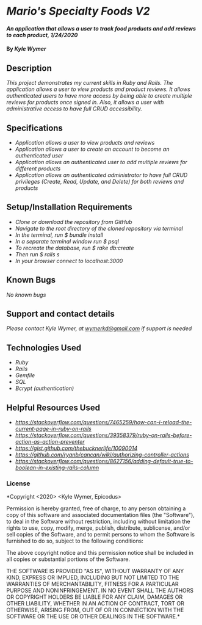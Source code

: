 # _Mario's Specialty Foods V2_

#### _An application that allows a user to track food products and add reviews to each product, 1/24/2020_

#### By _**Kyle Wymer**_

## Description

_This project demonstrates my current skills in Ruby and Rails. The application allows a user to view products and product reviews. It allows authenticated users to have more access by being able to create multiple reviews for products once signed in. Also, it allows a user with administrative access to have full CRUD accessibility._


## Specifications

* _Application allows a user to view products and reviews_
* _Application allows a user to create an account to become an authenticated user_
* _Application allows an authenticated user to add multiple reviews for different products_
* _Application allows an authenticated administrator to have full CRUD privileges (Create, Read, Update, and Delete) for both reviews and products_


## Setup/Installation Requirements
* _Clone or download the repository from GitHub_
* _Navigate to the root directory of the cloned repository via terminal_
* _In the terminal, run $ bundle install_
* _In a separate terminal window run $ psql_
* _To recreate the database, run $ rake db:create_
* _Then run $ rails s_
* _In your browser connect to localhost:3000_

## Known Bugs

_No known bugs_

## Support and contact details

_Please contact Kyle Wymer, at wymerkd@gmail.com if support is needed_

## Technologies Used

* _Ruby_
* _Rails_
* _Gemfile_
* _SQL_
* _Bcrypt (authentication)_


## Helpful Resources Used
* _https://stackoverflow.com/questions/7465259/how-can-i-reload-the-current-page-in-ruby-on-rails_
* _https://stackoverflow.com/questions/39358379/ruby-on-rails-before-action-as-action-preventer_
* _https://gist.github.com/thebucknerlife/10090014_
* _https://github.com/ryanb/cancan/wiki/authorizing-controller-actions_
* _https://stackoverflow.com/questions/8627156/adding-default-true-to-boolean-in-existing-rails-column_

### License

*Copyright <2020> <Kyle Wymer, Epicodus>

Permission is hereby granted, free of charge, to any person obtaining a copy of this software and associated documentation files (the "Software"), to deal in the Software without restriction, including without limitation the rights to use, copy, modify, merge, publish, distribute, sublicense, and/or sell copies of the Software, and to permit persons to whom the Software is furnished to do so, subject to the following conditions:

The above copyright notice and this permission notice shall be included in all copies or substantial portions of the Software.

THE SOFTWARE IS PROVIDED "AS IS", WITHOUT WARRANTY OF ANY KIND, EXPRESS OR IMPLIED, INCLUDING BUT NOT LIMITED TO THE WARRANTIES OF MERCHANTABILITY, FITNESS FOR A PARTICULAR PURPOSE AND NONINFRINGEMENT. IN NO EVENT SHALL THE AUTHORS OR COPYRIGHT HOLDERS BE LIABLE FOR ANY CLAIM, DAMAGES OR OTHER LIABILITY, WHETHER IN AN ACTION OF CONTRACT, TORT OR OTHERWISE, ARISING FROM, OUT OF OR IN CONNECTION WITH THE SOFTWARE OR THE USE OR OTHER DEALINGS IN THE SOFTWARE.*
